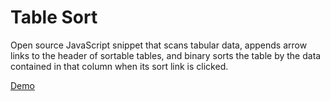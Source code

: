 # Table Sort
Open source JavaScript snippet that scans tabular data, appends arrow links to the header of sortable tables, and binary sorts the table by the data contained in that column when its sort link is clicked.

[Demo](https://charlesstover.com/table-sort)
